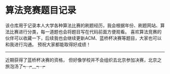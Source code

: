 # 算法竞赛题目记录
该仓库用于记录本人大学各种算法比赛的刷题经历，我会根据年份、刷题网站、算法比赛进行分类，每一道题也会将题目写在代码前面方便观看。 喜欢算法竞赛的伙伴可以收藏一下，后续我也会继续更新ACM、蓝桥杯决赛等题目，大家也可以和我进行沟通。 预祝大家都能取得好成绩！

------

近期获得了蓝桥杯决赛的资格， 但好像学校并不会组织去北京参加决赛，北京之旅泡汤了┭┮﹏┭┮
